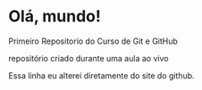 # Olá, mundo!
 Primeiro Repositorio do Curso de Git e GitHub


repositório criado durante uma aula ao vivo 

Essa linha eu alterei diretamente do site do github. 
